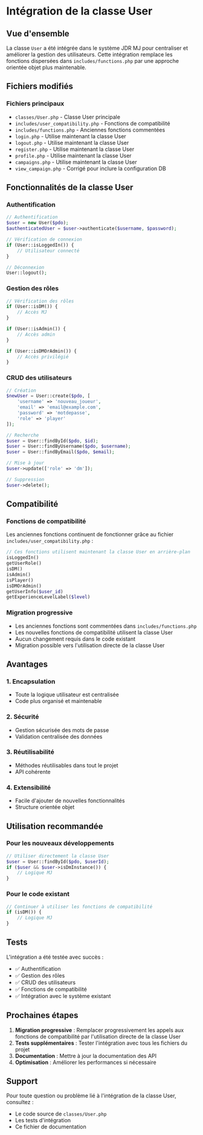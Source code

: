 # Intégration de la classe User

## Vue d'ensemble

La classe `User` a été intégrée dans le système JDR MJ pour centraliser et améliorer la gestion des utilisateurs. Cette intégration remplace les fonctions dispersées dans `includes/functions.php` par une approche orientée objet plus maintenable.

## Fichiers modifiés

### Fichiers principaux
- `classes/User.php` - Classe User principale
- `includes/user_compatibility.php` - Fonctions de compatibilité
- `includes/functions.php` - Anciennes fonctions commentées
- `login.php` - Utilise maintenant la classe User
- `logout.php` - Utilise maintenant la classe User
- `register.php` - Utilise maintenant la classe User
- `profile.php` - Utilise maintenant la classe User
- `campaigns.php` - Utilise maintenant la classe User
- `view_campaign.php` - Corrigé pour inclure la configuration DB

## Fonctionnalités de la classe User

### Authentification
```php
// Authentification
$user = new User($pdo);
$authenticatedUser = $user->authenticate($username, $password);

// Vérification de connexion
if (User::isLoggedIn()) {
    // Utilisateur connecté
}

// Déconnexion
User::logout();
```

### Gestion des rôles
```php
// Vérification des rôles
if (User::isDM()) {
    // Accès MJ
}

if (User::isAdmin()) {
    // Accès admin
}

if (User::isDMOrAdmin()) {
    // Accès privilégié
}
```

### CRUD des utilisateurs
```php
// Création
$newUser = User::create($pdo, [
    'username' => 'nouveau_joueur',
    'email' => 'email@example.com',
    'password' => 'motdepasse',
    'role' => 'player'
]);

// Recherche
$user = User::findById($pdo, $id);
$user = User::findByUsername($pdo, $username);
$user = User::findByEmail($pdo, $email);

// Mise à jour
$user->update(['role' => 'dm']);

// Suppression
$user->delete();
```

## Compatibilité

### Fonctions de compatibilité
Les anciennes fonctions continuent de fonctionner grâce au fichier `includes/user_compatibility.php` :

```php
// Ces fonctions utilisent maintenant la classe User en arrière-plan
isLoggedIn()
getUserRole()
isDM()
isAdmin()
isPlayer()
isDMOrAdmin()
getUserInfo($user_id)
getExperienceLevelLabel($level)
```

### Migration progressive
- Les anciennes fonctions sont commentées dans `includes/functions.php`
- Les nouvelles fonctions de compatibilité utilisent la classe User
- Aucun changement requis dans le code existant
- Migration possible vers l'utilisation directe de la classe User

## Avantages

### 1. Encapsulation
- Toute la logique utilisateur est centralisée
- Code plus organisé et maintenable

### 2. Sécurité
- Gestion sécurisée des mots de passe
- Validation centralisée des données

### 3. Réutilisabilité
- Méthodes réutilisables dans tout le projet
- API cohérente

### 4. Extensibilité
- Facile d'ajouter de nouvelles fonctionnalités
- Structure orientée objet

## Utilisation recommandée

### Pour les nouveaux développements
```php
// Utiliser directement la classe User
$user = User::findById($pdo, $userId);
if ($user && $user->isDmInstance()) {
    // Logique MJ
}
```

### Pour le code existant
```php
// Continuer à utiliser les fonctions de compatibilité
if (isDM()) {
    // Logique MJ
}
```

## Tests

L'intégration a été testée avec succès :
- ✅ Authentification
- ✅ Gestion des rôles
- ✅ CRUD des utilisateurs
- ✅ Fonctions de compatibilité
- ✅ Intégration avec le système existant

## Prochaines étapes

1. **Migration progressive** : Remplacer progressivement les appels aux fonctions de compatibilité par l'utilisation directe de la classe User
2. **Tests supplémentaires** : Tester l'intégration avec tous les fichiers du projet
3. **Documentation** : Mettre à jour la documentation des API
4. **Optimisation** : Améliorer les performances si nécessaire

## Support

Pour toute question ou problème lié à l'intégration de la classe User, consultez :
- Le code source de `classes/User.php`
- Les tests d'intégration
- Ce fichier de documentation

